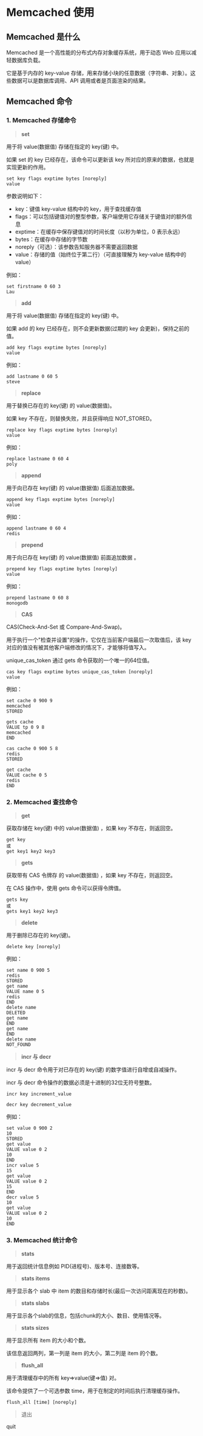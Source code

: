 # Memcached 使用

## Memcached 是什么

Memcached 是一个高性能的分布式内存对象缓存系统，用于动态 Web 应用以减轻数据库负载。

它是基于内存的 key-value 存储，用来存储小块的任意数据（字符串、对象）。这些数据可以是数据库调用、API 调用或者是页面渲染的结果。

## Memcached 命令

### 1. Memcached 存储命令

> **set**

用于将 value(数据值) 存储在指定的 key(键) 中。

如果 set 的 key 已经存在，该命令可以更新该 key 所对应的原来的数据，也就是实现更新的作用。

```shell
set key flags exptime bytes [noreply] 
value 
```
参数说明如下：

* key：键值 key-value 结构中的 key，用于查找缓存值
* flags：可以包括键值对的整型参数，客户端使用它存储关于键值对的额外信息 
* exptime：在缓存中保存键值对的时间长度（以秒为单位，0 表示永远）
* bytes：在缓存中存储的字节数
* noreply（可选）：该参数告知服务器不需要返回数据
* value：存储的值（始终位于第二行）（可直接理解为 key-value 结构中的 value）

例如：

```shell
set firstname 0 60 3
Lau
```
> **add**

用于将 value(数据值) 存储在指定的 key(键) 中。

如果 add 的 key 已经存在，则不会更新数据(过期的 key 会更新)，保持之前的值。

```shell
add key flags exptime bytes [noreply]
value
```

例如：

```shell
add lastname 0 60 5
steve
```
> **replace**

用于替换已存在的 key(键) 的 value(数据值)。

如果 key 不存在，则替换失败，并且获得响应 NOT_STORED。

```shell
replace key flags exptime bytes [noreply]
value
```

例如：

```shell
replace lastname 0 60 4
poly
```

> **append**

用于向已存在 key(键) 的 value(数据值) 后面追加数据。

```shell
append key flags exptime bytes [noreply]
value
```

例如：

```shell
append lastname 0 60 4
redis
```

> **prepend**

用于向已存在 key(键) 的 value(数据值) 前面追加数据 。

```shell
prepend key flags exptime bytes [noreply]
value
```

例如：

```shell
prepend lastname 0 60 8
monogodb
```

> **CAS**

CAS(Check-And-Set 或 Compare-And-Swap)。

用于执行一个"检查并设置"的操作，它仅在当前客户端最后一次取值后，该 key 对应的值没有被其他客户端修改的情况下，才能够将值写入。

unique_cas_token 通过 gets 命令获取的一个唯一的64位值。

```shell
cas key flags exptime bytes unique_cas_token [noreply]
value
```

例如：

```shell
set cache 0 900 9
memcached
STORED

gets cache
VALUE tp 0 9 8
memcached
END

cas cache 0 900 5 8
redis
STORED

get cache
VALUE cache 0 5
redis
END
```

### 2. Memcached 查找命令

> **get**

获取存储在 key(键) 中的 value(数据值) ，如果 key 不存在，则返回空。

```shell
get key
或
get key1 key2 key3
```

> **gets**

获取带有 CAS 令牌存 的 value(数据值) ，如果 key 不存在，则返回空。

在 CAS 操作中，使用 gets 命令可以获得令牌值。

```shell
gets key
或
gets key1 key2 key3
```

> **delete**

用于删除已存在的 key(键)。

```shell
delete key [noreply]
```

例如：

```shell
set name 0 900 5
redis
STORED
get name
VALUE name 0 5
redis
END
delete name
DELETED
get name
END
get name
END
delete name
NOT_FOUND
```

> **incr 与 decr**

incr 与 decr 命令用于对已存在的 key(键) 的数字值进行自增或自减操作。
 
incr 与 decr 命令操作的数据必须是十进制的32位无符号整数。
 
```shell
incr key increment_value
 
decr key decrement_value
```
 
 例如：

```shell
set value 0 900 2
10
STORED
get value
VALUE value 0 2
10
END
incr value 5
15
get value
VALUE value 0 2
15
END
decr value 5
10
get value
VALUE value 0 2
10
END
```

### 3. Memcached 统计命令

> **stats**

用于返回统计信息例如 PID(进程号)、版本号、连接数等。

> **stats items**

用于显示各个 slab 中 item 的数目和存储时长(最后一次访问距离现在的秒数)。

> **stats slabs**

用于显示各个slab的信息，包括chunk的大小、数目、使用情况等。

> **stats sizes**

用于显示所有 item 的大小和个数。

该信息返回两列，第一列是 item 的大小，第二列是 item 的个数。

> **flush_all**

用于清理缓存中的所有 key=>value(键=>值) 对。

该命令提供了一个可选参数 time，用于在制定的时间后执行清理缓存操作。

```shell
flush_all [time] [noreply]
```

> 退出 

quit


